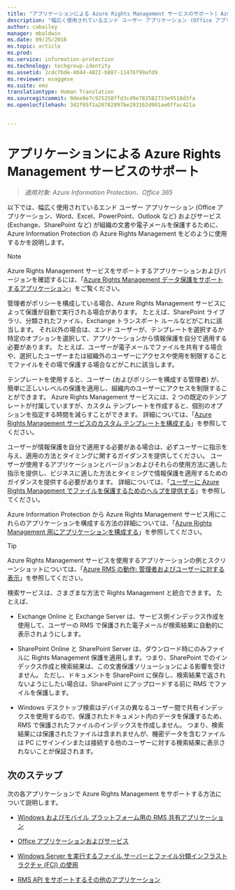 ```yaml
---
title: "アプリケーションによる Azure Rights Management サービスのサポート| Azure Information Protection"
description: "幅広く使用されているエンド ユーザー アプリケーション (Office アプリケーション、Word、Excel、PowerPoint、Outlook など) およびサービス (Exchange、SharePoint など) で、Azure Information Protection の Azure Rights Management を使用して組織の文書や電子メールを保護する方法について説明します。"
author: cabailey
manager: mbaldwin
ms.date: 09/25/2016
ms.topic: article
ms.prod: 
ms.service: information-protection
ms.technology: techgroup-identity
ms.assetid: 2cdc7bde-4044-4021-b887-11476f99afd9
ms.reviewer: esaggese
ms.suite: ems
translationtype: Human Translation
ms.sourcegitcommit: 9dee9e7c925258ffd3cd9e783582733e9518d3fa
ms.openlocfilehash: 3d2f95f2a20782897be293162d901ae0ffac421a


---
```


# アプリケーションによる Azure Rights Management サービスのサポート

>*適用対象: Azure Information Protection、Office 365*

以下では、幅広く使用されているエンド ユーザー アプリケーション (Office アプリケーション、Word、Excel、PowerPoint、Outlook など) およびサービス (Exchange、SharePoint など) が組織の文書や電子メールを保護するために、Azure Information Protection の Azure Rights Management をどのように使用するかを説明します。 
> [!NOTE]
> Azure Rights Management サービスをサポートするアプリケーションおよびバージョンを確認するには、「[Azure Rights Management データ保護をサポートするアプリケーション](../get-started/requirements-applications.md)」をご覧ください。

管理者がポリシーを構成している場合、Azure Rights Management サービスによって保護が自動で実行される場合があります。 たとえば、SharePoint ライブラリ、分類されたファイル、Exchange トランスポート ルールなどがこれに該当します。 それ以外の場合は、エンド ユーザーが、テンプレートを選択するか特定のオプションを選択して、アプリケーションから情報保護を自分で適用する必要があります。 たとえば、ユーザーが電子メールでファイルを共有する場合や、選択したユーザーまたは組織外のユーザーにアクセスや使用を制限することでファイルをその場で保護する場合などがこれに該当します。

テンプレートを使用すると、ユーザー (およびポリシーを構成する管理者) が、簡単に正しいレベルの保護を適用し、組織内のユーザーにアクセスを制限することができます。 Azure Rights Management サービスには、2 つの既定のテンプレートが付属していますが、カスタム テンプレートを作成すると、個別のオプションを指定する時間を減らすことができます。 詳細については、「[Azure Rights Management サービスのカスタム テンプレートを構成する](../deploy-use/configure-custom-templates.md)」を参照してください。

ユーザーが情報保護を自分で適用する必要がある場合は、必ずユーザーに指示を与え、適用の方法とタイミングに関するガイダンスを提供してください。 ユーザーが使用するアプリケーションとバージョンおよびそれらの使用方法に適した指示を提供し、ビジネスに適した方法とタイミングで情報保護を適用するためのガイダンスを提供する必要があります。 詳細については、「[ユーザーに Azure Rights Management でファイルを保護するためのヘルプを提供する](../deploy-use/help-users.md)」を参照してください。

Azure Information Protection から Azure Rights Management サービス用にこれらのアプリケーションを構成する方法の詳細については、「[Azure Rights Management 用にアプリケーションを構成する](../deploy-use/configure-applications.md)」を参照してください。

> [!TIP]
> Azure Rights Management サービスを使用するアプリケーションの例とスクリーンショットについては、「[Azure RMS の動作: 管理者およびユーザーに対する表示](what-admins-users-see.md)」を参照してください。

検索サービスは、さまざまな方法で Rights Management と統合できます。 たとえば、 

- Exchange Online と Exchange Server は、サービス側インデックス作成を使用して、ユーザーの RMS で保護された電子メールが検索結果に自動的に表示されようにします。 

- SharePoint Online と SharePoint Server は、ダウンロード時にのみファイルに Rights Management 保護を適用します。つまり、SharePoint でのインデックス作成と検索結果は、この文書保護ソリューションによる影響を受けません。 ただし、ドキュメントを SharePoint に保存し、検索結果で返されないようにしたい場合は、SharePoint にアップロードする前に RMS でファイルを保護します。

- Windows デスクトップ検索はデバイスの異なるユーザー間で共有インデックスを使用するので、保護されたドキュメント内のデータを保護するため、RMS で保護されたファイルのインデックスを作成しません。 つまり、検索結果には保護されたファイルは含まれませんが、機密データを含むファイルは PC にサインインまたは接続する他のユーザーに対する検索結果に表示されないことが保証されます。 



## 次のステップ

次の各アプリケーションで Azure Rights Management をサポートする方法について説明します。

-   [Windows およびモバイル プラットフォーム用の RMS 共有アプリケーション](sharing-app-support.md)

-   [Office アプリケーションおよびサービス](office-apps-services-support.md)

-   [Windows Server を実行するファイル サーバーとファイル分類インフラストラクチャ (FCI) の使用](file-server-support.md)

-   [RMS API をサポートするその他のアプリケーション](api-support.md)




<!--HONumber=Sep16_HO5-->


